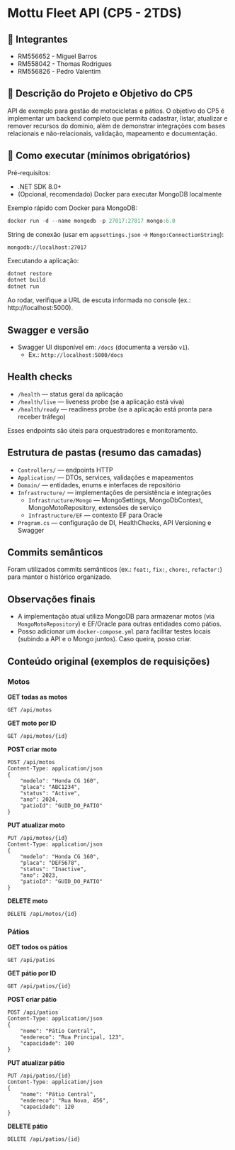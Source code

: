 # Mottu Fleet API (CP5 - 2TDS)

## 👥 Integrantes

- RM556652 - Miguel Barros
- RM558042 - Thomas Rodrigues
- RM556826 - Pedro Valentim


## 📝 Descrição do Projeto e Objetivo do CP5

API de exemplo para gestão de motocicletas e pátios. O objetivo do CP5 é implementar um backend completo que permita cadastrar, listar, atualizar e remover recursos do domínio, além de demonstrar integrações com bases relacionais e não-relacionais, validação, mapeamento e documentação.

## 🚀 Como executar (mínimos obrigatórios)

Pré-requisitos:
- .NET SDK 8.0+
- (Opcional, recomendado) Docker para executar MongoDB localmente

Exemplo rápido com Docker para MongoDB:

```powershell
docker run -d --name mongodb -p 27017:27017 mongo:6.0
```

String de conexão (usar em `appsettings.json` → `Mongo:ConnectionString`):

```
mongodb://localhost:27017
```

Executando a aplicação:

```powershell
dotnet restore
dotnet build
dotnet run
```

Ao rodar, verifique a URL de escuta informada no console (ex.: http://localhost:5000).

## Swagger e versão

- Swagger UI disponível em: `/docs` (documenta a versão `v1`).
  - Ex.: `http://localhost:5000/docs`

## Health checks

- `/health` — status geral da aplicação
- `/health/live` — liveness probe (se a aplicação está viva)
- `/health/ready` — readiness probe (se a aplicação está pronta para receber tráfego)

Esses endpoints são úteis para orquestradores e monitoramento.

## Estrutura de pastas (resumo das camadas)

- `Controllers/` — endpoints HTTP
- `Application/` — DTOs, services, validações e mapeamentos
- `Domain/` — entidades, enums e interfaces de repositório
- `Infrastructure/` — implementações de persistência e integrações
  - `Infrastructure/Mongo` — MongoSettings, MongoDbContext, MongoMotoRepository, extensões de serviço
  - `Infrastructure/EF` — contexto EF para Oracle
- `Program.cs` — configuração de DI, HealthChecks, API Versioning e Swagger

## Commits semânticos

Foram utilizados commits semânticos (ex.: `feat:`, `fix:`, `chore:`, `refactor:`) para manter o histórico organizado.

## Observações finais

- A implementação atual utiliza MongoDB para armazenar motos (via `MongoMotoRepository`) e EF/Oracle para outras entidades como pátios.
- Posso adicionar um `docker-compose.yml` para facilitar testes locais (subindo a API e o Mongo juntos). Caso queira, posso criar.

## Conteúdo original (exemplos de requisições)

### Motos

**GET todas as motos**
```
GET /api/motos
```

**GET moto por ID**
```
GET /api/motos/{id}
```

**POST criar moto**
```
POST /api/motos
Content-Type: application/json
{
    "modelo": "Honda CG 160",
    "placa": "ABC1234",
    "status": "Active",
    "ano": 2024,
    "patioId": "GUID_DO_PATIO"
}
```

**PUT atualizar moto**
```
PUT /api/motos/{id}
Content-Type: application/json
{
    "modelo": "Honda CG 160",
    "placa": "DEF5678",
    "status": "Inactive",
    "ano": 2023,
    "patioId": "GUID_DO_PATIO"
}
```

**DELETE moto**
```
DELETE /api/motos/{id}
```

### Pátios

**GET todos os pátios**
```
GET /api/patios
```

**GET pátio por ID**
```
GET /api/patios/{id}
```

**POST criar pátio**
```
POST /api/patios
Content-Type: application/json
{
    "nome": "Pátio Central",
    "endereco": "Rua Principal, 123",
    "capacidade": 100
}
```

**PUT atualizar pátio**
```
PUT /api/patios/{id}
Content-Type: application/json
{
    "nome": "Pátio Central",
    "endereco": "Rua Nova, 456",
    "capacidade": 120
}
```

**DELETE pátio**
```
DELETE /api/patios/{id}
```